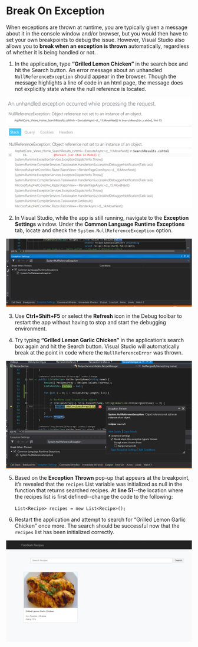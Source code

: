 # Break On Exception
When exceptions are thrown at runtime, you are typically given a message about it in the console window and/or browser, but you would then have to set your own breakpoints to debug the issue.  However, Visual Studio also allows you to **break when an exception is thrown** automatically, regardless of whether it is being handled or not.

1.	In the application, type **“Grilled Lemon Chicken”** in the search box and hit the Search button.  An error message about an unhandled `NullReferenceException` should appear in the browser.  Though the message highlights a line of code in an html page, the message does not explicitly state where the null reference is located.

![Null reference error message in web browser](BreakOnException-ErrorMsg.png)

2.	In Visual Studio, while the app is still running, navigate to the **Exception Settings** window.  Under the **Common Language Runtime Exceptions** tab, locate and check the `System.NullReferenceException` option.

![Exception Settings window](BreakOnException-ExceptionSettings.png)

3.	Use **Ctrl+Shift+F5** or select the **Refresh** icon in the Debug toolbar to restart the app without having to stop and start the debugging environment.  

4.	Try typing **“Grilled Lemon Garlic Chicken”** in the application’s search box again and hit the Search button.  Visual Studio will automatically break at the point in code where the `NullReferenceError` was thrown.

![Break on exception](BreakOnException-Break.png)  

5.	Based on the **Exception Thrown** pop-up that appears at the breakpoint, it’s revealed that the `recipes` List variable was initialized as null in the function that returns searched recipes.  At **line 51**--the location where the recipes list is first defined--change the code to the following: 

    `List<Recipe> recipes = new List<Recipe>();`

6.	Restart the application and attempt to search for “Grilled Lemon Garlic Chicken” once more.  The search should be successful now that the `recipes` list has been initialized correctly.

![Search results page](BreakOnException-SearchResult.png)